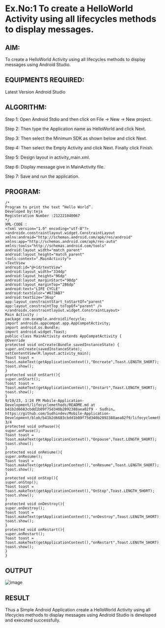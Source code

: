 # Ex.No:1 To create a HelloWorld Activity using all lifecycles methods to display messages.

## AIM:

To create a HelloWorld Activity using all lifecycles methods to display messages using Android Studio.

## EQUIPMENTS REQUIRED:

Latest Version Android Studio

## ALGORITHM:

Step 1: Open Android Stdio and then click on File -> New -> New project.

Step 2: Then type the Application name as HelloWorld and click Next. 

Step 3: Then select the Minimum SDK as shown below and click Next.

Step 4: Then select the Empty Activity and click Next. Finally click Finish.

Step 5: Design layout in activity_main.xml.

Step 6: Display message give in MainActivity file.

Step 7: Save and run the application.

## PROGRAM:
```
/*
Program to print the text “Hello World”.
Developed by:teja
Registeration Number :212221040067
*/
XML-CODE :
<?xml version="1.0" encoding="utf-8"?>
<androidx.constraintlayout.widget.ConstraintLayout
xmlns:android="http://schemas.android.com/apk/res/android"
xmlns:app="http://schemas.android.com/apk/res-auto"
xmlns:tools="http://schemas.android.com/tools"
android:layout_width="match_parent"
android:layout_height="match_parent"
tools:context=".MainActivity">
<TextView
android:id="@+id/textView"
android:layout_width="334dp"
android:layout_height="96dp"
android:layout_marginStart="90dp"
android:layout_marginTop="286dp"
android:text="LIFE CYCLE"
android:textColor="#673AB7"
android:textSize="36sp"
app:layout_constraintStart_toStartOf="parent"
app:layout_constraintTop_toTopOf="parent" />
</androidx.constraintlayout.widget.ConstraintLayout>
Main Activity :
package com.example.androidlifecycle;
import androidx.appcompat.app.AppCompatActivity;
import android.os.Bundle;
import android.widget.Toast;
public class MainActivity extends AppCompatActivity {
@Override
protected void onCreate(Bundle savedInstanceState) {
super.onCreate(savedInstanceState);
setContentView(R.layout.activity_main);
Toast toast =
Toast.makeText(getApplicationContext(),"Oncreate",Toast.LENGTH_SHORT);
toast.show();
}
protected void onStart(){
super.onStart();
Toast toast =
Toast.makeText(getApplicationContext(),"Onstart",Toast.LENGTH_SHORT);
toast.show();
}
9/19/23, 1:24 PM Mobile-Application-Development/lifecyclemethods/README.md at b41b2d6683cbdd1b09f75d340b2092388aea82f9 · Sudhin…
https://github.com/Sudhindev/Mobile-Application-Development/blob/b41b2d6683cbdd1b09f75d340b2092388aea82f9/lifecyclemethods/README.… 3/4
protected void onPause(){
super.onPause();
Toast toast =
Toast.makeText(getApplicationContext(),"Onpause",Toast.LENGTH_SHORT);
toast.show();
}
protected void onResume(){
super.onResume();
Toast toast =
Toast.makeText(getApplicationContext(),"onResume",Toast.LENGTH_SHORT);
toast.show();
}
protected void onStop(){
super.onStop();
Toast toast =
Toast.makeText(getApplicationContext(),"OnStop",Toast.LENGTH_SHORT);
toast.show();
}
protected void onDestroy(){
super.onDestroy();
Toast toast =
Toast.makeText(getApplicationContext(),"onDestroy",Toast.LENGTH_SHORT);
toast.show();
}
protected void onRestart(){
super.onRestart();
Toast toast =
Toast.makeText(getApplicationContext(),"onRestart",Toast.LENGTH_SHORT);
toast.show();
}
}
```

## OUTPUT
![image](https://github.com/suryacse05/Mobile-Application-Development/assets/151063592/db9ae1b2-0a7a-4880-923d-64df3ab6a759)

## RESULT
Thus a Simple Android Application create a HelloWorld Activity using all lifecycles methods to display messages using Android Studio is developed and executed successfully.
